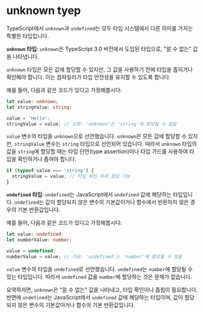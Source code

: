 # unknown tyep

TypeScript에서 `unknown`과 `undefined`는 모두 타입 시스템에서 다른 의미를 가지는 특별한 타입입니다.

**`unknown` 타입**: `unknown`은 TypeScript 3.0 버전에서 도입된 타입으로, "알 수 없는" 값을 나타냅니다.

`unknown` 타입은 모든 값에 할당할 수 있지만, 그 값을 사용하기 전에 타입을 좁히거나 확인해야 합니다. 이는 컴파일러가 타입 안전성을 유지할 수 있도록 합니다.

예를 들어, 다음과 같은 코드가 있다고 가정해봅시다:

```typescript
let value: unknown;
let stringValue: string;

value = 'Hello';
stringValue = value; // 오류: 'unknown'은 'string'에 할당될 수 없음
```

`value` 변수의 타입을 `unknown`으로 선언했습니다. `unknown`은 모든 값에 할당할 수 있지만, `stringValue` 변수는 `string` 타입으로 선언되어 있습니다. 따라서 `unknown` 타입의 값을 `string`에 할당할 때는 타입 단언(type assertion)이나 타입 가드를 사용하여 타입을 확인하거나 좁혀야 합니다.

```typescript
if (typeof value === 'string') {
  stringValue = value; // 타입 확인 후에 할당 가능
}
```

**`undefined` 타입**: `undefined`는 JavaScript에서 `undefined` 값에 해당하는 타입입니다. `undefined`는 값이 할당되지 않은 변수의 기본값이거나 함수에서 반환하지 않은 경우의 기본 반환값입니다.

예를 들어, 다음과 같은 코드가 있다고 가정해봅시다:

```typescript
let value: undefined;
let numberValue: number;

value = undefined;
numberValue = value; // 가능: 'undefined'는 'number'에 할당될 수 있음
```

`value` 변수의 타입을 `undefined`로 선언했습니다. `undefined`는 `number`에 할당될 수 있는 타입입니다. 따라서 `undefined` 값을 `number`에 할당하는 것은 문제가 없습니다.

요약하자면, `unknown`은 "알 수 없는" 값을 나타내고, 타입 확인이나 좁힘이 필요합니다. 반면에 `undefined`는 JavaScript에서 `undefined` 값에 해당하는 타입이며, 값이 할당되지 않은 변수의 기본값이거나 함수의 기본 반환값입니다.
